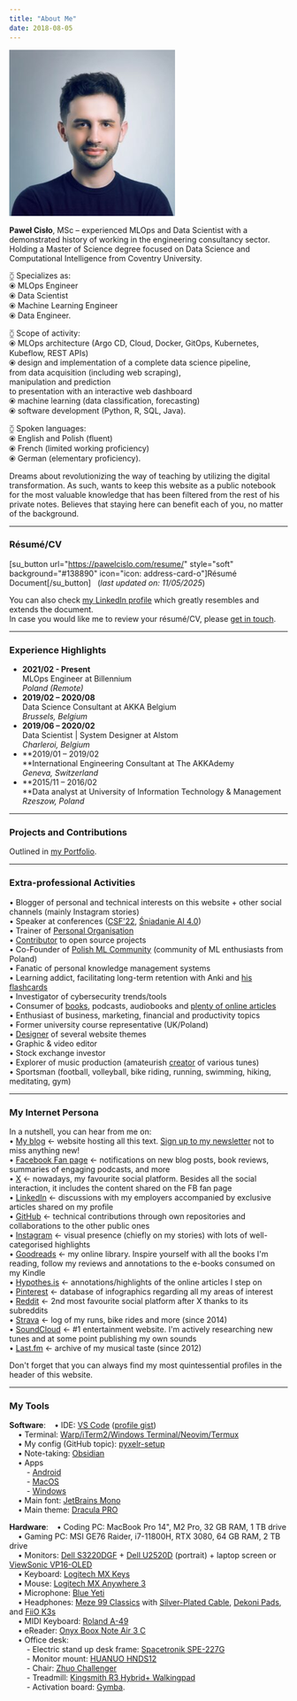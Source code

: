 ```yaml
---
title: "About Me"
date: 2018-08-05
---
```


![avatar-pawelcislo](images/avatar-pawelcislo.jpg)

**Paweł Cisło**, MSc – experienced MLOps and Data Scientist with a demonstrated history of working in the engineering consultancy sector. Holding a Master of Science degree focused on Data Science and Computational Intelligence from Coventry University.  

⧮ Specializes as:  
⦿ MLOps Engineer  
⦿ Data Scientist  
⦿ Machine Learning Engineer  
⦿ Data Engineer.

⧮ Scope of activity:  
⦿ MLOps architecture (Argo CD, Cloud, Docker, GitOps, Kubernetes, Kubeflow, REST APIs)  
⦿ design and implementation of a complete data science pipeline,  
from data acquisition (including web scraping),  
manipulation and prediction  
to presentation with an interactive web dashboard  
⦿ machine learning (data classification, forecasting)  
⦿ software development (Python, R, SQL, Java).

⧮ Spoken languages:  
⦿ English and Polish (fluent)  
⦿ French (limited working proficiency)  
⦿ German (elementary proficiency).  
  
Dreams about revolutionizing the way of teaching by utilizing the digital transformation. As such, wants to keep this website as a public notebook for the most valuable knowledge that has been filtered from the rest of his private notes. Believes that staying here can benefit each of you, no matter of the background.

* * *

### **Résumé/CV**

\[su\_button url="https://pawelcislo.com/resume/" style="soft" background="#138890" icon="icon: address-card-o"\]Résumé Document\[/su\_button\]   (_last updated on: 11/05/2025_)

You can also check [my LinkedIn profile](https://www.linkedin.com/in/pawelcislo/) which greatly resembles and extends the document.  
In case you would like me to review your résumé/CV, please [get in touch](https://pawelcislo.com/contact/).

* * *

### Experience Highlights

- **2021/02 - Present**  
    MLOps Engineer at Billennium  
    _Poland (Remote)_
- **2019/02 – 2020/08**  
    Data Science Consultant at AKKA Belgium  
    _Brussels, Belgium_
- **2019/06 – 2020/02**  
    Data Scientist | System Designer at Alstom  
    _Charleroi, Belgium_
- **2019/01 – 2019/02  
    **International Engineering Consultant at The AKKAdemy  
    _Geneva, Switzerland_
- **2015/11 – 2016/02  
    **Data analyst at University of Information Technology & Management  
    _Rzeszow, Poland_

* * *

### Projects and Contributions

Outlined in [my Portfolio](https://pawelcislo.com/portfolio/).

* * *

### **Extra-professional Activities**

• Blogger of personal and technical interests on this website + other social channels (mainly Instagram stories)  
• Speaker at conferences ([CSF'22](https://www.linkedin.com/posts/carpathian-startup-fest_deeptech-startup-scaleup-activity-6977553459264806913-nCZi/), [Śniadanie AI 4.0](https://www.linkedin.com/feed/update/urn:li:activity:7326604299533225985/))  
• Trainer of [Personal Organisation](https://pawelcislo.com/personal_organisation_training/)  
• [Contributor](https://github.com/pyxelr) to open source projects  
• Co-Founder of [Polish ML Community](https://polishml.community) (community of ML enthusiasts from Poland)  
• Fanatic of personal knowledge management systems  
• Learning addict, facilitating long-term retention with Anki and [his flashcards](https://github.com/pyxelr/my-anki-decks-of-flashcards)  
• Investigator of cybersecurity trends/tools  
• Consumer of [books](http://goodreads.com/pyxelr), podcasts, audiobooks and [plenty of online articles](https://hypothes.is/users/pyxelr)  
• Enthusiast of business, marketing, financial and productivity topics  
• Former university course representative (UK/Poland)  
• [Designer](https://userstyles.org/users/417505) of several website themes  
• Graphic & video editor  
• Stock exchange investor  
• Explorer of music production (amateurish [creator](https://soundcloud.com/pyxelr) of various tunes)  
• Sportsman (football, volleyball, bike riding, running, swimming, hiking, meditating, gym)

* * *

### My Internet Persona

In a nutshell, you can hear from me on:  
• [My blog](https://pawelcislo.com/) ← website hosting all this text. [Sign up to my newsletter](http://eepurl.com/dDqG-z) not to miss anything new!  
• [Facebook Fan page](https://www.facebook.com/pawelcislocom/) ← notifications on new blog posts, book reviews, summaries of engaging podcasts, and more  
• [X](https://x.com/pawel_cislo) ← nowadays, my favourite social platform. Besides all the social interaction, it includes the content shared on the FB fan page  
• [LinkedIn](https://www.linkedin.com/in/pawelcislo/) ← discussions with my employers accompanied by exclusive articles shared on my profile  
• [GitHub](https://github.com/pyxelr) ← technical contributions through own repositories and collaborations to the other public ones  
• [Instagram](https://www.instagram.com/pawel_cislo/) ← visual presence (chiefly on my stories) with lots of well-categorised highlights  
• [Goodreads](https://goodreads.com/pyxelr) ← my online library. Inspire yourself with all the books I'm reading, follow my reviews and annotations to the e-books consumed on my Kindle  
• [Hypothes.is](https://hypothes.is/users/pyxelr) ← annotations/highlights of the online articles I step on  
• [Pinterest](https://pinterest.com/pyxelrr/) ← database of infographics regarding all my areas of interest  
• [Reddit](https://www.reddit.com/user/pyXelr) ← 2nd most favourite social platform after X thanks to its subreddits  
• [Strava](https://www.strava.com/athletes/pawelcislo) ← log of my runs, bike rides and more (since 2014)  
• [SoundCloud](https://soundcloud.com/pyxelr) ← #1 entertainment website. I'm actively researching new tunes and at some point publishing my own sounds  
• [Last.fm](https://www.last.fm/user/Pyxelr) ← archive of my musical taste (since 2012)  
  
Don't forget that you can always find my most quintessential profiles in the header of this website.

* * *

### My Tools

**Software**:    • IDE: [VS Code](https://pawelcislo.com/2021/11/14/my-vs-code-playground/) ([profile gist](https://gist.github.com/pyxelr/760dac032d0427377ecc1bb195499d9b))  
    • Terminal: [Warp/iTerm2/Windows Terminal/Neovim/Termux](https://github.com/pyxelr/my-terminal)  
    • My config (GitHub topic): [pyxelr-setup](https://github.com/topics/pyxelr-setup)  
    • Note-taking: [Obsidian](https://obsidian.md/)  
    • Apps  
        - [Android](https://github.com/pyxelr/recommendations-for-engineers#-mobile-apps)  
        - [MacOS](https://github.com/pyxelr/recommendations-for-engineers#-macos)  
        - [Windows](https://github.com/pyxelr/recommendations-for-engineers#-windows)  
    • Main font: [JetBrains Mono](https://github.com/JetBrains/JetBrainsMono)  
    • Main theme: [Dracula PRO](https://draculatheme.com/pro)

**Hardware**:    • Coding PC: MacBook Pro 14", M2 Pro, 32 GB RAM, 1 TB drive  
    • Gaming PC: MSI GE76 Raider, i7-11800H, RTX 3080, 64 GB RAM, 2 TB drive  
    • Monitors: [Dell S3220DGF](https://www.dell.com/en-gh/shop/cty/pdp/spd/dell-s3220dgf-monitor) + [Dell U2520D](https://www.dell.com/en-uk/shop/ultrasharp-25-usb-c-monitor-u2520d/apd/210-avbf/) (portrait) + laptop screen or [ViewSonic VP16-OLED](https://www.viewsonic.com/us/vp16-oled.html)  
    • Keyboard: [Logitech MX Keys](https://www.logitech.com/en-us/products/keyboards/mx-keys-wireless-keyboard.920-009294.html)  
    • Mouse: [Logitech MX Anywhere 3](https://www.logitech.com/en-us/products/mice/mx-anywhere-3.910-005986.html)  
    • Microphone: [Blue Yeti](https://www.bluemic.com/en-us/products/yeti/)  
    • Headphones: [Meze 99 Classics](https://mezeaudio.com/products/meze-99-classics-walnut-gold-wood-headphones) with [Silver-Plated Cable](https://mezeaudio.eu/products/99-series-silver-plated-upgrade-cables), [Dekoni Pads](https://dekoniaudio.com/product/elite-sheepskin-for-meze-99-headphones/), and [FiiO K3s](https://www.fiio.com/k3s)  
    • MIDI Keyboard: [Roland A-49](https://www.roland.com/global/products/a-49/)  
    • eReader: [Onyx Boox Note Air 3 C](https://shop.boox.com/collections/all/products/noteair3)  
    • Office desk:  
        - Electric stand up desk frame: [Spacetronik SPE-227G](https://spacetronik.store/pl/products/meble-regulowane/stelaze-regulowane-elektrycznie/biurka/standardowe/elektryczny-stelaz-biurkowy-spacetronik-spe-227g-586.html)  
        - Monitor mount: [HUANUO HNDS12](https://huanuoav.com/products/hnds12-dual-monitor-stand-double-gas-spring-arm-mount-for-two-35-inch-screens)  
        - Chair: [Zhuo Challenger](https://pokochajswojkregoslup.pl/produkt/fotel-ergonomiczny-zhuo-challenger-dla-programisty/)  
        - Treadmill: [Kingsmith R3 Hybrid+ Walkingpad](https://www.walkingpad.com/products/walkingpad-r3-hybrid-plus-foldable-treadmill)  
        - Activation board: [Gymba](https://gymbastore.com/products/gymba-activation-board?variant=37910461317307).
